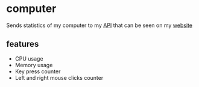 # computer

Sends statistics of my computer to my [API](https://github.com/trafficlunar/api) that can be seen on my [website](https://github.com/trafficlunar/website)

## features

- CPU usage
- Memory usage
- Key press counter
- Left and right mouse clicks counter
